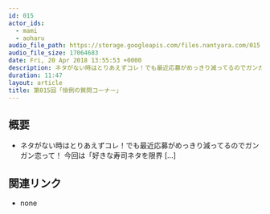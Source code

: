 ```yaml
---
id: 015
actor_ids:
  - mami
  - aoharu
audio_file_path: https://storage.googleapis.com/files.nantyara.com/015.mp3
audio_file_size: 17064683
date: Fri, 20 Apr 2018 13:55:53 +0000
description: ネタがない時はとりあえずコレ！でも最近応募がめっきり減ってるのでガンガン恋って！ 今回は「好きな寿司ネタを限界 [&#8230;]
duration: 11:47
layout: article
title: 第015回「恒例の質問コーナー」
---
```

## 概要

* ネタがない時はとりあえずコレ！でも最近応募がめっきり減ってるのでガンガン恋って！ 今回は「好きな寿司ネタを限界 [&#8230;]

## 関連リンク

* none
